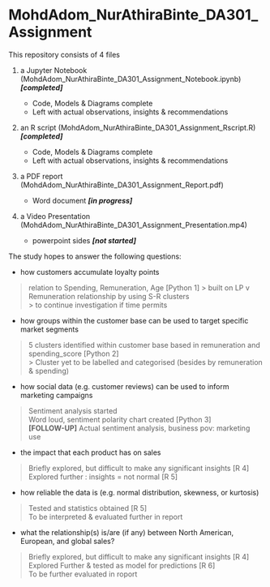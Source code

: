 # MohdAdom_NurAthiraBinte_DA301_Assignment

This repository consists of 4 files
1. a Jupyter Notebook (MohdAdom_NurAthiraBinte_DA301_Assignment_Notebook.ipynb) _**[completed]**_
    - Code, Models & Diagrams complete
    - Left with actual observations, insights & recommendations
2. an R script (MohdAdom_NurAthiraBinte_DA301_Assignment_Rscript.R) _**[completed]**_
    - Code, Models & Diagrams complete
    - Left with actual observations, insights & recommendations

3. a PDF report (MohdAdom_NurAthiraBinte_DA301_Assignment_Report.pdf) 
   - Word document _**[in progress]**_

4. a Video Presentation (MohdAdom_NurAthiraBinte_DA301_Assignment_Presentation.mp4)
   - powerpoint sides _**[not started]**_
   
The study hopes to answer the following questions:

- how customers accumulate loyalty points
> relation to Spending, Remuneration, Age [Python 1]
    > built on LP v Remuneration relationship by using S-R clusters <br>
    > to continue investigation if time permits
- how groups within the customer base can be used to target specific market segments
> 5 clusters identified within customer base based in remuneration and spending_score [Python 2] <br>
    > Cluster yet to be labelled and categorised (besides by remuneration & spending) 
- how social data (e.g. customer reviews) can be used to inform marketing campaigns
> Sentiment analysis started <br>
> Word loud, sentiment polarity chart created [Python 3]  <br> 
> __[FOLLOW-UP]__ Actual sentiment analysis, business pov: marketing use
- the impact that each product has on sales
> Briefly explored, but difficult to make any significant insights [R 4] <br>
> Explored further : insights = not normal [R 5]
- how reliable the data is (e.g. normal distribution, skewness, or kurtosis)
> Tested and statistics obtained [R 5] <br>
> To be interpreted & evaluated further in report
- what the relationship(s) is/are (if any) between North American, European, and global sales? 
> Briefly explored, but difficult to make any significant insights [R 4] <br>
> Explored Further & tested as model for predictions [R 6] <br>
> To be further evaluated in roport
